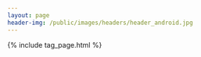 ```yaml
---
layout: page
header-img: /public/images/headers/header_android.jpg
---
```


{% include tag_page.html %}
